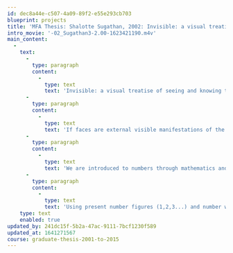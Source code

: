 ```yaml
---
id: dec8a44e-c507-4a09-89f2-e55e293cb703
blueprint: projects
title: 'MFA Thesis: Shalotte Sugathan, 2002: Invisible: a visual treatise of seeing and knowing the numbers 1–10'
intro_movie: '-02_Sugathan3-2.00-1623421190.m4v'
main_content:
  -
    text:
      -
        type: paragraph
        content:
          -
            type: text
            text: 'Invisible: a visual treatise of seeing and knowing the numbers 1–10'
      -
        type: paragraph
        content:
          -
            type: text
            text: 'If faces are external visible manifestations of the internal being what do numerical faces reveal? What is the qualitative essence of a numerical form? On the outset, why is three not 2 and 7 not nine? '
      -
        type: paragraph
        content:
          -
            type: text
            text: 'We are introduced to numbers through mathematics and taught to make only quantitative associations with them. It is, therefore, natural for us to be grasp their calculative dynamism but turn a blind-eye to the inherent simplicity, purity and elegance of their abstracted characters. '
      -
        type: paragraph
        content:
          -
            type: text
            text: 'Using present number figures (1,2,3...) and number words (in English - one, two, three...) this thesis investigates possibilities to bring to a visual consciousness the metaphysical phenomena of an unconscious numerical knowing. It demystifies the hidden exquisite structure of numbers and unravels glimpses of an inner beauty (nature) to communicate a qualitative sense of a numerical experience — thus, visually explaining how 5 can mean ''fiveness'' besides being merely five things.'
    type: text
    enabled: true
updated_by: 241dc15f-5b2a-47ac-9111-7bcf1230f589
updated_at: 1641271567
course: graduate-thesis-2001-to-2015
---
```


